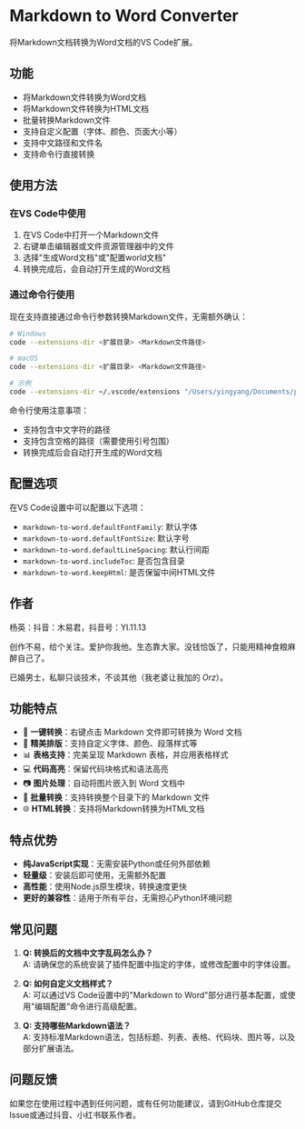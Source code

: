 # Markdown to Word Converter

将Markdown文档转换为Word文档的VS Code扩展。

## 功能

- 将Markdown文件转换为Word文档
- 将Markdown文件转换为HTML文档
- 批量转换Markdown文件
- 支持自定义配置（字体、颜色、页面大小等）
- 支持中文路径和文件名
- 支持命令行直接转换

## 使用方法

### 在VS Code中使用

1. 在VS Code中打开一个Markdown文件
2. 右键单击编辑器或文件资源管理器中的文件
3. 选择"生成Word文档"或"配置world文档"
4. 转换完成后，会自动打开生成的Word文档

### 通过命令行使用

现在支持直接通过命令行参数转换Markdown文件，无需额外确认：

```bash
# Windows
code --extensions-dir <扩展目录> <Markdown文件路径>

# macOS
code --extensions-dir <扩展目录> <Markdown文件路径>

# 示例
code --extensions-dir ~/.vscode/extensions "/Users/yingyang/Documents/project/mdworld/AIWorld/资料规则/规则.md"
```

命令行使用注意事项：
- 支持包含中文字符的路径
- 支持包含空格的路径（需要使用引号包围）
- 转换完成后会自动打开生成的Word文档

## 配置选项

在VS Code设置中可以配置以下选项：

- `markdown-to-word.defaultFontFamily`: 默认字体
- `markdown-to-word.defaultFontSize`: 默认字号
- `markdown-to-word.defaultLineSpacing`: 默认行间距
- `markdown-to-word.includeToc`: 是否包含目录
- `markdown-to-word.keepHtml`: 是否保留中间HTML文件

## 作者

杨英：抖音：木易君，抖音号：YI.11.13

创作不易，给个关注。爱护你我他。生态靠大家。没钱恰饭了，只能用精神食粮麻醉自己了。

已婚男士，私聊只谈技术，不谈其他（我老婆让我加的 _Orz_）。

## 功能特点

- 🚀 **一键转换**：右键点击 Markdown 文件即可转换为 Word 文档
- 🎨 **精美排版**：支持自定义字体、颜色、段落样式等
- 📊 **表格支持**：完美呈现 Markdown 表格，并应用表格样式
- 💻 **代码高亮**：保留代码块格式和语法高亮
- 📷 **图片处理**：自动将图片嵌入到 Word 文档中
- 🔄 **批量转换**：支持转换整个目录下的 Markdown 文件
- 🌐 **HTML转换**：支持将Markdown转换为HTML文档

## 特点优势

- **纯JavaScript实现**：无需安装Python或任何外部依赖
- **轻量级**：安装后即可使用，无需额外配置
- **高性能**：使用Node.js原生模块，转换速度更快
- **更好的兼容性**：适用于所有平台，无需担心Python环境问题

## 常见问题

1. **Q: 转换后的文档中文字乱码怎么办？**  
   A: 请确保您的系统安装了插件配置中指定的字体，或修改配置中的字体设置。

2. **Q: 如何自定义文档样式？**  
   A: 可以通过VS Code设置中的"Markdown to Word"部分进行基本配置，或使用"编辑配置"命令进行高级配置。

3. **Q: 支持哪些Markdown语法？**  
   A: 支持标准Markdown语法，包括标题、列表、表格、代码块、图片等，以及部分扩展语法。

## 问题反馈

如果您在使用过程中遇到任何问题，或有任何功能建议，请到GitHub仓库提交Issue或通过抖音、小红书联系作者。 